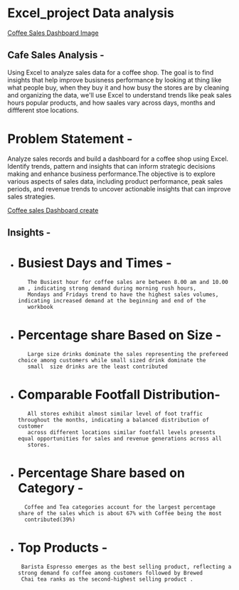 # Excel_project Data analysis

<a href = "https://github.com/GauriNale/Excel_project/blob/main/Screenshot%202025-03-27%20232114.png">Coffee Sales Dashboard Image</a>

## Cafe Sales Analysis -
Using Excel to analyze sales data for a coffee shop. The goal is to  find insights that help improve busisness performance by 
looking at thing like what people buy, when they buy it and how busy the stores are by cleaning and organizing the data, 
we'll  use Excel to understand trends like peak sales hours popular products, and how saales vary across days, months and diffferent stoe 
locations.

# Problem Statement - 
Analyze sales records and build a dashboard for a coffee shop using Excel. Identify trends, pattern and insights that can 
inform strategic decisions making and enhance business performance.The objective is to explore various aspects of sales 
data, including product performance, peak sales periods, and revenue trends to uncover actionable insights that can improve 
sales strategies.

<a href =  "https://github.com/GauriNale/Excel_project/blob/main/Cofee%20dashboard1.xlsx">Coffee sales Dashboard create</a>

## Insights - 
- # Busiest Days and Times - 
         The Busiest hour for coffee sales are between 8.00 am and 10.00 am , indicating strong demand during morning rush hours,
         Mondays and Fridays trend to have the highest sales volumes, indicating increased demand at the beginning and end of the 
         workbook
- # Percentage share Based on Size -
         Large size drinks dominate the sales representing the prefereed choice among customers while small sized drink dominate the
         small  size drinks are the least contributed
- # Comparable Footfall Distribution- 
         All stores exhibit almost similar level of foot traffic throughout the months, indicating a balanced distribution of customer
         across different locations similar footfall levels presents equal opportunities for sales and revenue generations across all
         stores.
- # Percentage Share based on Category -
        Coffee and Tea categories account for the largest percentage share of the sales which is about 67% with Coffee being the most
        contributed(39%)
- # Top Products -
       Barista Espresso emerges as the best selling product, reflecting a strong demand fo coffee among customers followed by Brewed
       Chai tea ranks as the second-highest selling product .
    
   


